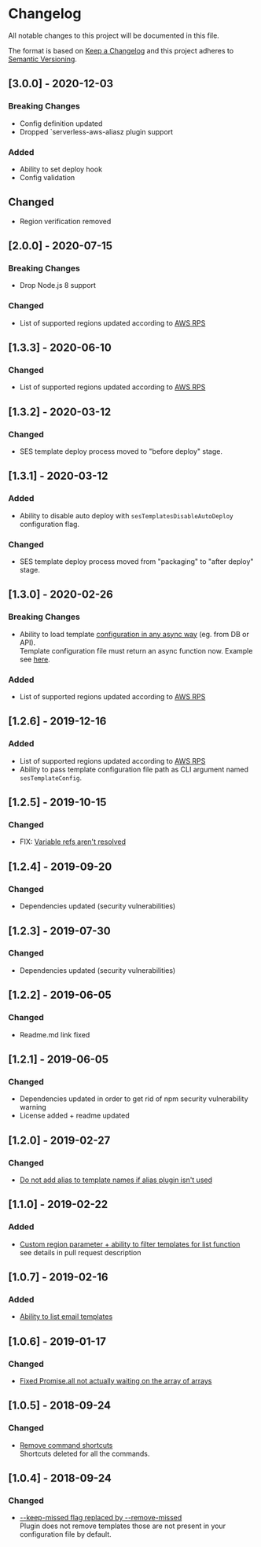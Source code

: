 # Changelog
All notable changes to this project will be documented in this file.

The format is based on [Keep a Changelog](http://keepachangelog.com/en/1.0.0/)
and this project adheres to [Semantic Versioning](http://semver.org/spec/v2.0.0.html).

<!--
## [Unreleased]
- Unreleased list of features goes here...
-->

## [3.0.0] - 2020-12-03

### Breaking Changes
- Config definition updated
- Dropped `serverless-aws-aliasz plugin support

### Added
- Ability to set deploy hook
- Config validation

## Changed
- Region verification removed

## [2.0.0] - 2020-07-15

### Breaking Changes
- Drop Node.js 8 support

### Changed
- List of supported regions updated according to [AWS RPS](https://aws.amazon.com/about-aws/global-infrastructure/regional-product-services/)

## [1.3.3] - 2020-06-10

### Changed
- List of supported regions updated according to [AWS RPS](https://aws.amazon.com/about-aws/global-infrastructure/regional-product-services/)

## [1.3.2] - 2020-03-12

### Changed
- SES template deploy process moved to "before deploy" stage.

## [1.3.1] - 2020-03-12

### Added
- Ability to disable auto deploy with `sesTemplatesDisableAutoDeploy` configuration flag.

### Changed
- SES template deploy process moved from "packaging" to "after deploy" stage.

## [1.3.0] - 2020-02-26

### Breaking Changes
- Ability to load template [configuration in any async way](https://github.com/haftahave/serverless-ses-template/issues/15) (eg. from DB or API). \
Template configuration file must return an async function now. Example see [here](ses-email-templates/index.js).

### Added
- List of supported regions updated according to [AWS RPS](https://aws.amazon.com/about-aws/global-infrastructure/regional-product-services/)

## [1.2.6] - 2019-12-16

### Added
- List of supported regions updated according to [AWS RPS](https://aws.amazon.com/about-aws/global-infrastructure/regional-product-services/)
- Ability to pass template configuration file path as CLI argument named `sesTemplateConfig`.

## [1.2.5] - 2019-10-15

### Changed
- FIX: [Variable refs aren't resolved](https://github.com/haftahave/serverless-ses-template/issues/12)

## [1.2.4] - 2019-09-20

### Changed
- Dependencies updated (security vulnerabilities)

## [1.2.3] - 2019-07-30

### Changed
- Dependencies updated (security vulnerabilities)

## [1.2.2] - 2019-06-05

### Changed
- Readme.md link fixed

## [1.2.1] - 2019-06-05

### Changed
- Dependencies updated in order to get rid of npm security vulnerability warning
- License added + readme updated

## [1.2.0] - 2019-02-27

### Changed
- [Do not add alias to template names if alias plugin isn't used](https://github.com/haftahave/serverless-ses-template/pull/11)

## [1.1.0] - 2019-02-22

### Added
- [Custom region parameter + ability to filter templates for list function](https://github.com/haftahave/serverless-ses-template/pull/9) \
    see details in pull request description

## [1.0.7] - 2019-02-16

### Added
- [Ability to list email templates](https://github.com/haftahave/serverless-ses-template/pull/7)

## [1.0.6] - 2019-01-17

### Changed
- [Fixed Promise.all not actually waiting on the array of arrays](https://github.com/haftahave/serverless-ses-template/pull/6)

## [1.0.5] - 2018-09-24

### Changed
- [Remove command shortcuts](https://github.com/haftahave/serverless-ses-template/pull/4) \
   Shortcuts deleted for all the commands.

## [1.0.4] - 2018-09-24

### Changed
- [--keep-missed flag replaced by --remove-missed](https://github.com/haftahave/serverless-ses-template/pull/2) \
   Plugin does not remove templates those are not present in your configuration file by default.
